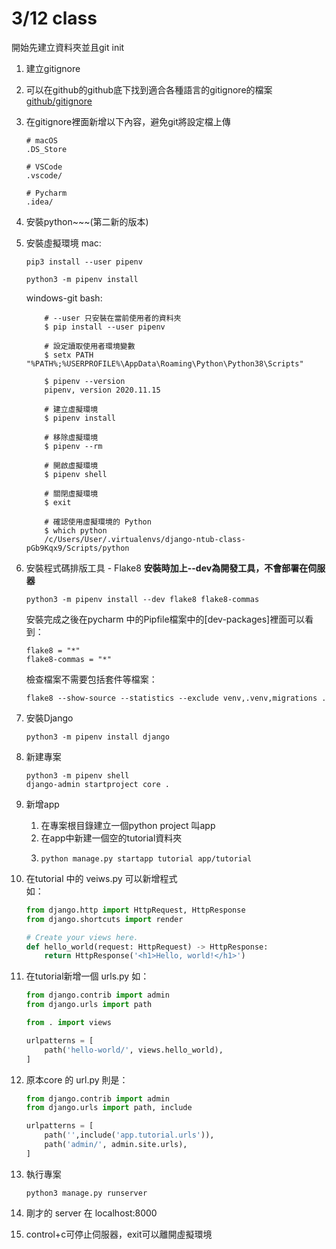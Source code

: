 # 3/12 class
開始先建立資料夾並且git init
1. 建立gitignore  
2. 可以在github的github底下找到適合各種語言的gitignore的檔案   
[github/gitignore](https://github.com/github/gitignore)
3. 在gitignore裡面新增以下內容，避免git將設定檔上傳
    ```
    # macOS
    .DS_Store

    # VSCode
    .vscode/

    # Pycharm
    .idea/
    ```
4. 安裝python~~~(第二新的版本)
5. 安裝虛擬環境
    mac:
    ```
    pip3 install --user pipenv

    python3 -m pipenv install
    ```

    windows-git bash:
    ```
        # --user 只安裝在當前使用者的資料夾
        $ pip install --user pipenv

        # 設定讀取使用者環境變數
        $ setx PATH "%PATH%;%USERPROFILE%\AppData\Roaming\Python\Python38\Scripts"

        $ pipenv --version
        pipenv, version 2020.11.15

        # 建立虛擬環境
        $ pipenv install

        # 移除虛擬環境
        $ pipenv --rm

        # 開啟虛擬環境
        $ pipenv shell

        # 關閉虛擬環境
        $ exit

        # 確認使用虛擬環境的 Python
        $ which python
        /c/Users/User/.virtualenvs/django-ntub-class-pGb9Kqx9/Scripts/python
    ```
6. 安裝程式碼排版工具 - Flake8
    **安裝時加上--dev為開發工具，不會部署在伺服器**
    ```
    python3 -m pipenv install --dev flake8 flake8-commas
    ```
    安裝完成之後在pycharm 中的Pipfile檔案中的[dev-packages]裡面可以看到：
    ```
    flake8 = "*"
    flake8-commas = "*"
    ```
    檢查檔案不需要包括套件等檔案：
    ```
    flake8 --show-source --statistics --exclude venv,.venv,migrations .
    ```
7. 安裝Django
    ```
    python3 -m pipenv install django
    ```
8. 新建專案
    ```
    python3 -m pipenv shell
    django-admin startproject core .
    ```
9. 新增app  
    1. 在專案根目錄建立一個python project 叫app  
    2. 在app中新建一個空的tutorial資料夾  
    3. 
        ```
        python manage.py startapp tutorial app/tutorial
        ```
10. 在tutorial 中的 veiws.py 可以新增程式  
    如：
    ```python
    from django.http import HttpRequest, HttpResponse
    from django.shortcuts import render

    # Create your views here.
    def hello_world(request: HttpRequest) -> HttpResponse:
        return HttpResponse('<h1>Hello, world!</h1>')
    ```
11. 在tutorial新增一個 urls.py
    如：
    ```python
    from django.contrib import admin
    from django.urls import path

    from . import views

    urlpatterns = [
        path('hello-world/', views.hello_world),
    ]

    ```
12. 原本core 的 url.py
    則是：
    ```python
    from django.contrib import admin
    from django.urls import path, include

    urlpatterns = [
        path('',include('app.tutorial.urls')),
        path('admin/', admin.site.urls),
    ]
    ```
13. 執行專案
    ```
    python3 manage.py runserver
    ```
14. 剛才的 server 在 localhost:8000
15. control+c可停止伺服器，exit可以離開虛擬環境